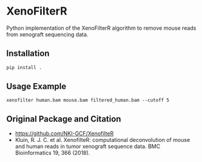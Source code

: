 # XenoFilterR

Python implementation of the XenoFilterR algorithm to remove mouse reads from xenograft sequencing data.

## Installation

```bash
pip install .
```

## Usage Example
```
xenofilter human.bam mouse.bam filtered_human.bam --cutoff 5
```

## Original Package and Citation

- https://github.com/NKI-GCF/XenofilteR
- Kluin, R. J. C. et al. XenofilteR: computational deconvolution of mouse and human reads in tumor xenograft sequence data. BMC Bioinformatics 19, 366 (2018).
